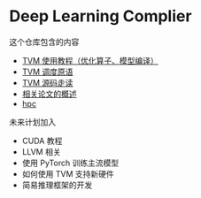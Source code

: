 # Deep Learning Complier 

这个仓库包含的内容

- [TVM 使用教程（优化算子、模型编译）](./user_tutorial/)
- [TVM 调度原语](./hpc/schedule_intrinsic/)
- [TVM 源码走读](./note/)
- [相关论文的概述](./paper/)
- [hpc](./hpc/)

未来计划加入

- CUDA 教程
- LLVM 相关
- 使用 PyTorch 训练主流模型
- 如何使用 TVM 支持新硬件
- 简易推理框架的开发
